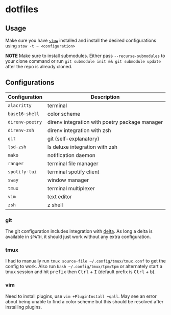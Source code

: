 # dotfiles

## Usage

Make sure you have [`stow`](https://www.gnu.org/software/stow/) installed and
install the desired configurations using `stow -t ~ <configuration>`

**NOTE** Make sure to install submodules. Either pass `--recurse-submodules` to
your clone command or run `git submodule init && git submodule update` after
the repo is already cloned.

## Configurations

| Configuration   | Description                                    |
| --------------- | ---------------------------------------------- |
| `alacritty`     | terminal                                       |
| `base16-shell`  | color scheme                                   |
| `direnv-poetry` | direnv integration with poetry package manager |
| `direnv-zsh`    | direnv integration with zsh                    |
| `git`           | git (self-explanatory)                         |
| `lsd-zsh`       | ls deluxe integration with zsh                 |
| `mako`          | notification daemon                            |
| `ranger`        | terminal file manager                          |
| `spotify-tui`   | terminal spotify client                        |
| `sway`          | window manager                                 |
| `tmux`          | terminal multiplexer                           |
| `vim`           | text editor                                    |
| `zsh`           | z shell                                        |

### git

The git configuration includes integration with
[delta](https://github.com/dandavison/delta). As long a delta is available in
`$PATH`, it should just work without any extra configuration.

### tmux

I had to manually run `tmux source-file ~/.config/tmux/tmux.conf` to get the
config to work. Also run `bash ~/.config/tmux/tpm/tpm` or alternately start a
tmux session and hit <kbd>prefix</kbd> then <kbd>Ctrl</kbd> + <kbd>I</kbd>
(default prefix is <kbd>Ctrl</kbd> + <kbd>b</kbd>).

### vim

Need to install plugins, use `vim +PluginInstall +qall`. May see an error about
being unable to find a color scheme but this should be resolved after
installing plugins.
